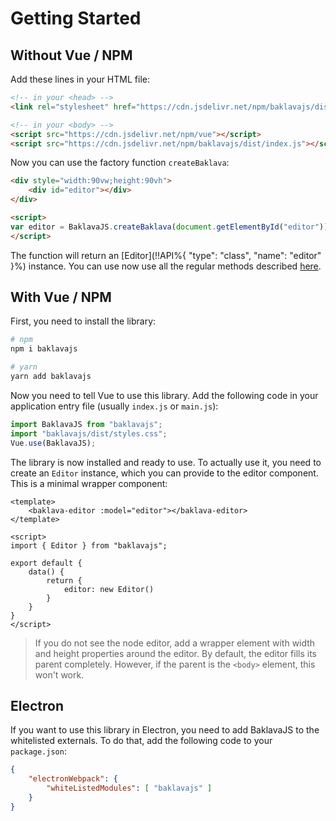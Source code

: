 # Getting Started

## Without Vue / NPM
Add these lines in your HTML file:
```html
<!-- in your <head> -->
<link rel="stylesheet" href="https://cdn.jsdelivr.net/npm/baklavajs/dist/styles.css">

<!-- in your <body> -->
<script src="https://cdn.jsdelivr.net/npm/vue"></script>
<script src="https://cdn.jsdelivr.net/npm/baklavajs/dist/index.js"></script>
```

Now you can use the factory function `createBaklava`:
```html
<div style="width:90vw;height:90vh">
    <div id="editor"></div>
</div>

<script>
var editor = BaklavaJS.createBaklava(document.getElementById("editor"));
</script>
```

The function will return an [Editor](!!API%{ "type": "class", "name": "editor" }%) instance.
You can use now use all the regular methods described [here](editor).

## With Vue / NPM

First, you need to install the library:
```bash
# npm
npm i baklavajs

# yarn
yarn add baklavajs
```

Now you need to tell Vue to use this library. Add the following code in your application entry file (usually `index.js` or `main.js`):
```js
import BaklavaJS from "baklavajs";
import "baklavajs/dist/styles.css";
Vue.use(BaklavaJS);
```

The library is now installed and ready to use.
To actually use it, you need to create an `Editor` instance, which you can provide to the editor component.
This is a minimal wrapper component:
```vue
<template>
    <baklava-editor :model="editor"></baklava-editor>
</template>

<script>
import { Editor } from "baklavajs";

export default {
    data() {
        return {
            editor: new Editor()
        }
    }
}
</script>
```

> If you do not see the node editor, add a wrapper element with width and height properties around the editor.
> By default, the editor fills its parent completely. However, if the parent is the `<body>` element, this won't work.

## Electron
If you want to use this library in Electron, you need to add BaklavaJS to the whitelisted externals.
To do that, add the following code to your `package.json`:
```json
{
    "electronWebpack": {
        "whiteListedModules": [ "baklavajs" ]
    }
}
```
